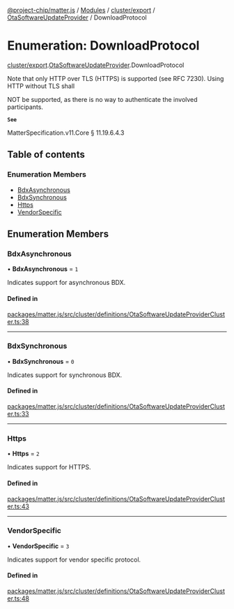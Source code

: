 [@project-chip/matter.js](../README.md) / [Modules](../modules.md) / [cluster/export](../modules/cluster_export.md) / [OtaSoftwareUpdateProvider](../modules/cluster_export.OtaSoftwareUpdateProvider.md) / DownloadProtocol

# Enumeration: DownloadProtocol

[cluster/export](../modules/cluster_export.md).[OtaSoftwareUpdateProvider](../modules/cluster_export.OtaSoftwareUpdateProvider.md).DownloadProtocol

Note that only HTTP over TLS (HTTPS) is supported (see RFC 7230). Using HTTP without TLS shall

NOT be supported, as there is no way to authenticate the involved participants.

**`See`**

MatterSpecification.v11.Core § 11.19.6.4.3

## Table of contents

### Enumeration Members

- [BdxAsynchronous](cluster_export.OtaSoftwareUpdateProvider.DownloadProtocol.md#bdxasynchronous)
- [BdxSynchronous](cluster_export.OtaSoftwareUpdateProvider.DownloadProtocol.md#bdxsynchronous)
- [Https](cluster_export.OtaSoftwareUpdateProvider.DownloadProtocol.md#https)
- [VendorSpecific](cluster_export.OtaSoftwareUpdateProvider.DownloadProtocol.md#vendorspecific)

## Enumeration Members

### BdxAsynchronous

• **BdxAsynchronous** = ``1``

Indicates support for asynchronous BDX.

#### Defined in

[packages/matter.js/src/cluster/definitions/OtaSoftwareUpdateProviderCluster.ts:38](https://github.com/project-chip/matter.js/blob/558e12c94a201592c28c7bc0743705360b3e5ca6/packages/matter.js/src/cluster/definitions/OtaSoftwareUpdateProviderCluster.ts#L38)

___

### BdxSynchronous

• **BdxSynchronous** = ``0``

Indicates support for synchronous BDX.

#### Defined in

[packages/matter.js/src/cluster/definitions/OtaSoftwareUpdateProviderCluster.ts:33](https://github.com/project-chip/matter.js/blob/558e12c94a201592c28c7bc0743705360b3e5ca6/packages/matter.js/src/cluster/definitions/OtaSoftwareUpdateProviderCluster.ts#L33)

___

### Https

• **Https** = ``2``

Indicates support for HTTPS.

#### Defined in

[packages/matter.js/src/cluster/definitions/OtaSoftwareUpdateProviderCluster.ts:43](https://github.com/project-chip/matter.js/blob/558e12c94a201592c28c7bc0743705360b3e5ca6/packages/matter.js/src/cluster/definitions/OtaSoftwareUpdateProviderCluster.ts#L43)

___

### VendorSpecific

• **VendorSpecific** = ``3``

Indicates support for vendor specific protocol.

#### Defined in

[packages/matter.js/src/cluster/definitions/OtaSoftwareUpdateProviderCluster.ts:48](https://github.com/project-chip/matter.js/blob/558e12c94a201592c28c7bc0743705360b3e5ca6/packages/matter.js/src/cluster/definitions/OtaSoftwareUpdateProviderCluster.ts#L48)
